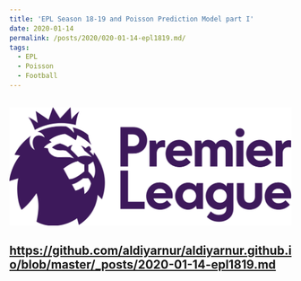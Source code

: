```yaml
---
title: 'EPL Season 18-19 and Poisson Prediction Model part I'
date: 2020-01-14
permalink: /posts/2020/020-01-14-epl1819.md/
tags:
  - EPL
  - Poisson
  - Football
---
```


<br/><img src='/images/Premier_League_Logo.svg.png'>

https://github.com/aldiyarnur/aldiyarnur.github.io/blob/master/_posts/2020-01-14-epl1819.md
---
